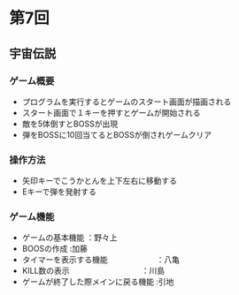 # 第7回
## 宇宙伝説
### ゲーム概要
- プログラムを実行するとゲームのスタート画面が描画される
- スタート画面で１キーを押すとゲームが開始される
- 敵を5体倒すとBOSSが出現
- 弾をBOSSに10回当てるとBOSSが倒されゲームクリア
### 操作方法
- 矢印キーでこうかとんを上下左右に移動する
- Eキーで弾を発射する
### ゲーム機能
- ゲームの基本機能                  ：野々上
- BOOSの作成                       :加藤
- タイマーを表示する機能　　　　　　 ：八亀
- KILL数の表示　　　　　　　　　    ：川島
- ゲームが終了した際メインに戻る機能 :引地
